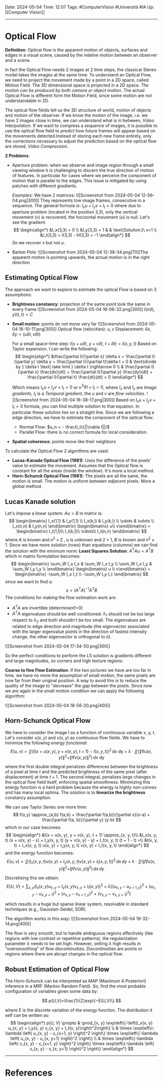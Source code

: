 Date: 2024-05-04
Time: 12:07
Tags: #ComputerVision #Università #IA
Up: [[Computer Vision]]

---
# Optical Flow

**Definition**:
Optical flow is the apparent motion of objects, surfaces and edges in a visual scene, caused by the relative motion between an observer and a scene.

In fact the Optical Flow needs 2 images at 2 time steps, the classical Stereo model takes the images at the same time. To understand an Optical Flow, we need to project the movement made by a point in a 2D space, called Motion Field. The 3D dimensional space is projected in a 2D space. *The motion can be produced by both camera or object motion*. The actual Optical Flow is different form the Motion Field, since some motion are not understandable in 2D.

The optical flow fields tell us the 3D structure of world, motion of objects and motion of the observer. If we know the motion of the image, i.e. we have 2 images close in time, we can understand what is in between, *Video Interpolation*. If we want to compress a sequence of images, it is possible to use the optical flow field to predict how future frames will appear based on the movements detected.Instead of storing each new frame entirely, only the corrections necessary to adjust the prediction based on the optical flow are stored, *Video Compression*.

**2 Problems**:
- Aperture problem: 
  when we observe and image region through a small viewing window it is challenging to discern the true direction of motion of features. In particular for cases where we perceive the component of motion that is parallel to the edges.
  This issue is mitigated by using patches with different gradients.
  
  *Examples*:
  We have 2 matrices: 
  ![[Screenshot from 2024-05-04 12-56-04.png|300]]
  They represents tow image frames, consecutive in a sequence. The general formula is:
  $I_xu+I_yv+I_t=0$ where due to aperture problem (located in the position 3,3), only the vertical movement ($v$) is recovered, the horizontal movement ($u$) is null. Let's see the gradient:
  $$
  \begin{align*}
  &I_x(3,3) = 0 \\
  &I_y(3,3) = 1 & & \text{Solution:}\ v=1 \\
  &I_t(3,3) = I(3,3) - H(3,3) = -1
  \end{align*} 
  $$
  So we recover $v$ but not $u$.
  
- Barber Pole: ![[Screenshot from 2024-05-04 12-38-34.png|70]]The apparent motion is pointing upwards, the actual motion is in the right direction

## Estimating Optical Flow
The approach we want to explore to estimate the optical Flow is based on 3 assumptions:
- **Brightness constancy**: projection of the same point look the same in every frame
  ![[Screenshot from 2024-05-04 16-06-32.png|300]] 
  $I(x(t), y(t), t) = C$

- **Small motion**: points do not move very far
  ![[Screenshot from 2024-05-04 16-10-17.png|300]] 
  Optical flow (velocities): $u,v$
  Displacement: $\delta x, \delta y = (u\delta t, v\delta t)$
  
  For a small space-time step: $I(x + u\delta t,\ y + v \delta t,\ t + \delta t) = I (x, y, t)$ Based on Taylor expansion. I can write the following:
  $$
  \begin{align*}
  &\frac{\partial I}{\partial x} \delta x + \frac{\partial I}{\partial y} \delta y + \frac{\partial I}{\partial t}\delta t = 0 & \text{divide by } \delta t \text{ take limit } \delta t \rightarrow 0 \\
  & \frac{\partial I}{\partial x} \frac{dx}{dt} + \frac{\partial I}{\partial y} \frac{dy}{dt} + \frac{\partial I}{\partial t} \frac{dt}{dt} = 0
  \end{align*}
  $$
  
  Which means $I_x u + I_y v + I_t = 0$ or $u^T \nabla I  + I_t = 0$, where $I_x$ and $I_y$ are *Image gradients*, $I_t$ is a *Temporal gradient*, the $u$ and $v$ are *flow velocities*. 
  ![[Screenshot from 2024-05-04 16-38-17.png|300]]
  Based on $I_x u + I_y v + I_t = 0$ formula, you can find multiple solution to that equation. In particular these solution lies on a straight line. Since we are following a edge direction, we have to estimate the component of the optical flow:
  - Normal Flow: $u_n = - \frac{I_t}{||\nabla I||}$
  - Parallel Flow: there is no correct formula for local consideration.
  
- **Spatial coherence**: points move like their neighbors

To calculate the Optical Flow 2 algorithms are used:
- **Lucas-Kanade Optical Flow (1981)**: Uses the difference of the pixels' value to estimate the movement. Assumes that the Optical flow is constant for all the areas (inside the window). It's more a local method.
- **Horn-Schunck Optical Flow (1981)**: The pixels are all the same, the motion is small. The motion is uniform between *adjacent* pixels. More a global method. 

## Lucas Kanade solution

Let's impose a linear system: $Au=B$ in matrix is: 
$$
\begin{bmatrix}
I_x(1,1) & I_y(1,1) \\
I_x(k,l) & I_y(k,l) \\
\vdots & \vdots \\
I_x(n,n) & I_y(n,n)
\end{bmatrix} \begin{bmatrix}
u\\ v\end{bmatrix} = \begin{bmatrix}
I_t(1,1)\\ I_t(k,l)\\ \vdots\\ I_t(n,n)
\end{bmatrix}
$$
where $A$ is known and $n^2 \times 2$ , $u$ is unknown and $2 \times 1$, $B$ is known and $n^2 \times 1$. Since we have more solution (rows) than equations (columns) we can find the solution with the minimum norm: **Least Squares Solution**: $A^T A u = A^T B$ which in matrix formulation becomes:
$$
\begin{bmatrix}
\sum_W I_x I_x & \sum_W I_x I_y \\
\sum_W I_x I_y & \sum_W I_y I_y \\
\end{bmatrix} \begin{bmatrix} u \\ v\end{bmatrix} = \begin{bmatrix}
-\sum_W I_x I_t \\
-\sum_W I_y I_t
\end{bmatrix}
$$
since we want to find u:
$$
u = (A^T A)^{-1} A^T B
$$
The conditions for making the flow estimation work are: 
- $A^T A$ are invertible (determinant!=0)
- $A^T A$ eigenvalues should be well conditioned: $\lambda_1$ should not be too large respect to $\lambda_2$ and both shouldn't be too small. The eigenvalues are related to edge direction and magnitude (the eigenvector associated with the larger eigenvalue points in the direction of fastest intensity change, the other eigenvector is orthogonal to it).

![[Screenshot from 2024-05-04 17-34-50.png|300]]

So the perfect conditions to perform the LS solution is gradients different and large magnitudes, so corners and high texture regions.

**Coarse to fine Flow Estimation**: If the two pictures we have are too far in time, we have no more the assumption of small motion; the same pixels are now far from their original position. A way to avoid this is to reduce the quality of the image to "decrease" the gap between the pixels. Since now we are again in the small motion condition we can apply the following algorithm:

![[Screenshot from 2024-05-04 18-56-20.png|400]]


## Horn-Schunck Optical Flow

We have to consider the image I as a function of continuous variable x, y, t. Let's consider $u(x, y)$ and $v(x, y)$ as continuous flow fields. We have to minimize the following *energy functional*:
$$
E(u, v) = \iint \left( I(x + u(x,y), y + v(x,y), t+1) - I(x,y,t) \right)^2 \, \text{dx dy} + \lambda \cdot \iint \left( \|\nabla u(x, y)\|^2 + \|\nabla v(x, y)\|^2 \right) \, \text{dx dy} 
$$

where the first double integral penalizes differences between the brightness of a pixel at time $t$ and the predicted brightness of the same pixel (after displacement) at time $t+1$. The second integral, penalizes large changes in the optical flow field itself, enforcing spatial smoothness.
Minimizing this energy function is a hard problem because the energy is highly *non-convex* and has many local optima. The solution is to **linearize the brightness** constancy assumption.

We can use Taylor Series one more time:
$$
f(x,y) \approx_{a,b}  f(a,b) + \frac{\partial f(a,b)}{\partial x}(x-a) + \frac{\partial f(a, b)}{\partial y} (y-b)
$$
which in our case becomes:
$$
\begin{align*}
&I(x + u(x, y), y + v(x, y), t + 1) \approx_{x, y, t}\\ 
&I_x(x, y, t) (x + u(x, y) - x) + I_y(x, y, t) (y + v(x, y) - y) + I_t(x, y, t) (t + 1 - t) =\\
&I(x, y, t) + I_x(x, y, t) u(x, y) + I_y(x, y, t) v(x, y) + I_t(x, y, t)
\end{align*}
$$
and the energy function becomes:
$$
E(u, v) = \iint \left( I_x(x, y, t) u(x, y) + I_y(x, y, t) v(x, y) + I_t(x, y, t) \right)^2 \, dx\,dy + \lambda \cdot \iint \left( \|\nabla u(x, y)\|^2 + \|\nabla v(x, y)\|^2 \right) \, dx\,dy
$$

Discretising this we obtain:
$$
E(U, V) = \sum_{x, y} \left( I_x(x, y) u_{x, y} + I_y(x, y) v_{x, y} + I_t(x, y) \right)^2 + \lambda \left( (u_{x, y} - u_{x+1, y})^2 + (u_{x, y} - u_{x, y+1})^2 + (v_{x, y} - v_{x+1, y})^2 + (v_{x, y} - v_{x, y+1})^2 \right)
$$

which results in a huge but sparse linear system, resolvable in standard techniques (e.g., Gaussian-Seidel, SOR).

The algorithm works in this way:
![[Screenshot from 2024-05-04 19-32-14.png|400]]

The flow is very smooth, but to handle ambiguous regions effectively (like regions with low contrast or repetitive patterns), the regularization parameter $\lambda$ needs to be set high. However, setting $\lambda$ high results in "oversmoothing" of flow discontinuities. Discontinuities are points or regions where there are abrupt changes in the optical flow.

## Robust Estimation of Optical Flow

The Horn-Schunck can be interpreted as MAP (Maximum A Posteriori) inference in a MRF (Markov Random Field). So, find the most probable configuration of variables given some data by:

$$
p(U,V)=\frac{1}{Z}​exp\{−E(U,V)\}
$$

where $E$ is the discrete variation of the energy function. The distribution it self can be written as:
$$
\begin{align*}
p(U, V) \propto & \prod_{x, y} \exp\left\{-\left(I_x(x, y) u_{x, y} + I_y(x, y) v_{x, y} + I_t(x, y)\right)^2\right\} \\ 
& \times \exp\left\{-\lambda \left( u_{x, y} - u_{x+1, y} \right)^2 \right\} \times \exp\left\{-\lambda \left( u_{x, y} - u_{x, y+1} \right)^2 \right\} \\ 
& \times \exp\left\{-\lambda \left( v_{x, y} - v_{x+1, y} \right)^2 \right\} \times \exp\left\{-\lambda \left( v_{x, y} - v_{x, y+1} \right)^2 \right\}
\end{align*}
$$


---
# References
